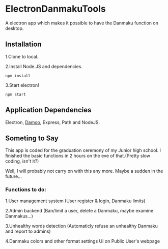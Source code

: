# ElectronDanmakuTools #

A electron app which makes it possible to have the Danmaku function on desktop.

## Installation ##

1.Clone to local.

2.Install Node.JS and dependencies.

`npm install`

3.Start electron!

`npm start`

## Application Dependencies ##

Electron, [Damoo](https://github.com/jamesliu96/Damoo), Express, Path and NodeJS.

## Someting to Say ##

This app is coded for the graduation ceremony of my Junior high school. I finished the basic functions in 2 hours on the eve of that.(Pretty slow coding, isn't it?)

Well, I will probably not carry on with this any more. Maybe a sudden in the future...

### Functions to do: ###

1.User management system (User register & login, Danmaku limits)

2.Admin backend (Ban/limit a user, delete a Danmaku, maybe examine Danmakus...)

3.Unhealthy words detection (Automaticly refuse an unhealthy Danmaku and report to admins)

4.Danmaku colors and other format settings UI on Public User's webpage